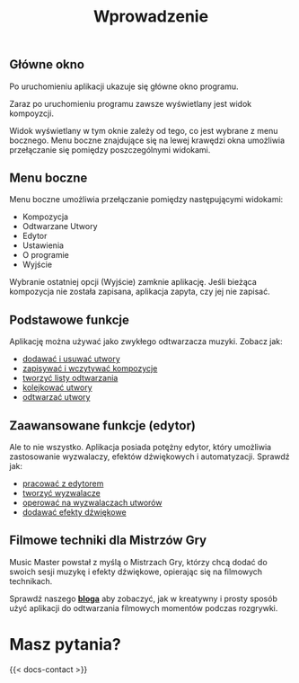﻿---
title: "Wprowadzenie"
description: "Przedstawienie interfejsu i podstawowych możliwości aplikacji."
weight: 90
---

## Główne okno

Po uruchomieniu aplikacji ukazuje się główne okno programu.

Zaraz po uruchomieniu programu zawsze wyświetlany jest widok kompoyzcji.

Widok wyświetlany w tym oknie zależy od tego, co jest wybrane z menu bocznego. Menu boczne znajdujące się na lewej krawędzi okna umożliwia przełączanie się pomiędzy poszczególnymi widokami.

## Menu boczne

Menu boczne umożliwia przełączanie pomiędzy następującymi widokami:
- Kompozycja
- Odtwarzane Utwory
- Edytor
- Ustawienia
- O programie
- Wyjście

Wybranie ostatniej opcji (Wyjście) zamknie aplikację. Jeśli bieżąca kompozycja nie została zapisana, aplikacja zapyta, czy jej nie zapisać.

## Podstawowe funkcje

Aplikację można używać jako zwykłego odtwarzacza muzyki. Zobacz jak:
- [dodawać i usuwać utwory](docs/composition#adding-tracks)
- [zapisywać i wczytywać kompozycje](docs/composition#saving)
- [tworzyć listy odtwarzania]()
- [kolejkować utwory]()
- [odtwarzać utwory]()

## Zaawansowane funkcje (edytor)

Ale to nie wszystko. Aplikacja posiada potężny edytor, który umożliwia zastosowanie wyzwalaczy, efektów dźwiękowych i automatyzacji. Sprawdź jak:
- [pracować z edytorem]()
- [tworzyć wyzwalacze]()
- [operować na wyzwalaczach utworów]()
- [dodawać efekty dźwiękowe]()

## Filmowe techniki dla Mistrzów Gry

Music Master powstał z myślą o Mistrzach Gry, którzy chcą dodać do swoich sesji muzykę i efekty dźwiękowe, opierając się na filmowych technikach. 

Sprawdź naszego **[bloga](blog/)** aby zobaczyć, jak w kreatywny i prosty sposób użyć aplikacji do odtwarzania filmowych momentów podczas rozgrywki.

# Masz pytania?

{{< docs-contact >}}